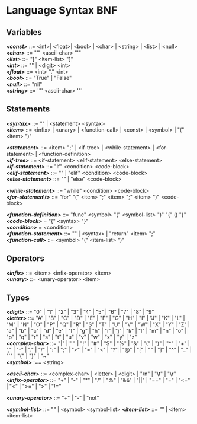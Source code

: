 # Language Syntax BNF

## Variables
***<const\>*** ::= <int\>| <float\>| <bool\> | <char\> | <string\> | <list\> | <null\>  
***<char\>*** ::= "'" <ascii-char\> "'"  
***<list\>*** ::= "[" <item-list\> "]"  
***<int\>*** ::= "" | <digit\> <int\>  
***<float\>*** ::= <int\> "." <int\>  
***<bool\>*** ::= "True" | "False"  
***<null\>*** ::= "nil"  
***<string\>*** ::= '"' <ascii-char\> '"'  

## Statements
***<syntax\>*** ::= "" | <statement\> <syntax\>  
***<item\>*** ::= <infix\> | <unary\> | <function-call\> | <const\> | <symbol\> | "(" <item\> ")"  

***<statement\>*** ::= <item\> ";" | <if-tree\> | <while-statement\> | <for-statement\> | <function-definition\>  
***<if-tree\>*** ::= <if-statement\> <elif-statement\> <else-statement\>  
***<if-statement\>*** ::= "if" <condition\> <code-block\>  
***<elif-statement\>*** ::= "" | "elif" <condition\> <code-block\>  
***<else-statement\>*** ::= "" | "else" <code-block\>  

***<while-statement\>*** ::= "while" <condition\> <code-block\>  
***<for-statemen\t\>*** ::= "for" "(" <item\> ";" <item\> ";" <item\> ")" <code-block\>  

***<function-definition\>*** ::= "func" <symbol\> "(" <symbol-list\> ")" "{" () "}"  
***<code-block\>*** = "{" <syntax\> "}"  
***<condition\>*** = <condition\>  
***<function-statement\>*** ::= "" | <syntax\> | "return" <item\> ";"  
***<function-call\>*** ::= <symbol\> "(" <item-list\> ")"  

## Operators
***<infix\>*** ::= <item\> <infix-operator\> <item\>  
***<unary\>*** ::= <unary-operator\> <item\>  


## Types
***<digit\>*** ::= "0" | "1" | "2" | "3" | "4" | "5" | "6" | "7" | "8" | "9"  
***<letter\>*** ::= "A" | "B" | "C" | "D" | "E" | "F" | "G" | "H" | "I" | "J" | "K" | "L" | "M" | "N" | "O" | "P" | "Q" | "R" | "S" | "T" | "U" | "V" | "W" | "X" | "Y" | "Z" | "a" | "b" | "c" | "d" | "e" | "f" | "g" | "h" | "i" | "j" | "k" | "l" | "m" | "n" | "o" | "p" | "q" | "r" | "s" | "t" | "u" | "v" | "w" | "x" | "y" | "z"   
***<complex-char\>*** ::= "|" | " " | "!" | "#" | "$" | "%" | "&" | "(" | ")" | "*" | "+" | "," | "-" | "." | "/" | ":" | ";" | ">" | "=" | "<" | "?" | "@" | "[" | "\" | "]" | "^" | "_" | "`" | "{" | "}" | "~"  
***<symbol\>*** :== <string\>  

***<ascii-char\>*** ::= <complex-char\> | <letter\> | <digit\> | "\n" | "\t" | "\r"  
***<infix-operator\>*** ::= "+" | "-" | "*" | "/" | "%" | "&&" | "||" | "==" | "=" | "<=" | "<" | ">=" | ">" | "!="  

***<unary-operator\>*** ::= "+" | "-" | "not" 

***<symbol-list\>*** ::= "" | <symbol\> <symbol-list\> 
***<item-list\>*** ::= "" | <item\> <item-list\> 
